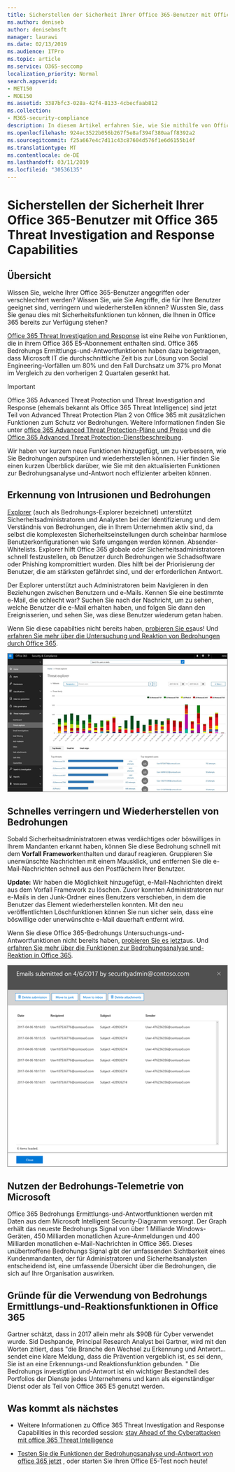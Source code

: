 ```yaml
---
title: Sicherstellen der Sicherheit Ihrer Office 365-Benutzer mit Office 365 Threat Investigation and Response Capabilities
ms.author: deniseb
author: denisebmsft
manager: laurawi
ms.date: 02/13/2019
ms.audience: ITPro
ms.topic: article
ms.service: O365-seccomp
localization_priority: Normal
search.appverid:
- MET150
- MOE150
ms.assetid: 3387bfc3-028a-42f4-8133-4cbecfaab812
ms.collection:
- M365-security-compliance
description: In diesem Artikel erfahren Sie, wie Sie mithilfe von Office 365 Bedrohungs Ermittlungs-und-Reaktionsfunktionen Ihre Organisation Eindringlinge und Bedrohungen erkennen und schnell die Bedrohungen verringern und wiederherstellen können.
ms.openlocfilehash: 924ec3522b056b267f5e8af394f380aaff8392a2
ms.sourcegitcommit: f25a667e4c7d11c43c87604d576f1e6d6155b14f
ms.translationtype: MT
ms.contentlocale: de-DE
ms.lasthandoff: 03/11/2019
ms.locfileid: "30536135"
---
```

# <a name="keep-your-office-365-users-safe-with-office-365-threat-investigation-and-response-capabilities"></a>Sicherstellen der Sicherheit Ihrer Office 365-Benutzer mit Office 365 Threat Investigation and Response Capabilities

## <a name="overview"></a>Übersicht

Wissen Sie, welche Ihrer Office 365-Benutzer angegriffen oder verschlechtert werden? Wissen Sie, wie Sie Angriffe, die für Ihre Benutzer geeignet sind, verringern und wiederherstellen können? Wussten Sie, dass Sie genau dies mit Sicherheitsfunktionen tun können, die Ihnen in Office 365 bereits zur Verfügung stehen? 
  
[Office 365 Threat Investigation and Response](office-365-ti.md) ist eine Reihe von Funktionen, die in ihrem Office 365 E5-Abonnement enthalten sind. Office 365 Bedrohungs Ermittlungs-und-Antwortfunktionen haben dazu beigetragen, dass Microsoft IT die durchschnittliche Zeit bis zur Lösung von Social Engineering-Vorfällen um 80% und den Fall Durchsatz um 37% pro Monat im Vergleich zu den vorherigen 2 Quartalen gesenkt hat. 

> [!IMPORTANT]
> Office 365 Advanced Threat Protection und Threat Investigation and Response (ehemals bekannt als Office 365 Threat Intelligence) sind jetzt Teil von Advanced Threat Protection Plan 2 von Office 365 mit zusätzlichen Funktionen zum Schutz vor Bedrohungen. Weitere Informationen finden Sie unter [office 365 Advanced Threat Protection-Pläne und Preise](https://products.office.com/exchange/advance-threat-protection) und die [Office 365 Advanced Threat Protection-Dienstbeschreibung](https://docs.microsoft.com/office365/servicedescriptions/office-365-advanced-threat-protection-service-description).
  
Wir haben vor kurzem neue Funktionen hinzugefügt, um zu verbessern, wie Sie Bedrohungen aufspüren und wiederherstellen können. Hier finden Sie einen kurzen Überblick darüber, wie Sie mit den aktualisierten Funktionen zur Bedrohungsanalyse und-Antwort noch effizienter arbeiten können.
  
## <a name="detect-intrusions-and-threats"></a>Erkennung von Intrusionen und Bedrohungen

[Explorer](use-explorer-in-security-and-compliance.md) (auch als Bedrohungs-Explorer bezeichnet) unterstützt Sicherheitsadministratoren und Analysten bei der Identifizierung und dem Verständnis von Bedrohungen, die in Ihrem Unternehmen aktiv sind, da selbst die komplexesten Sicherheitseinstellungen durch scheinbar harmlose Benutzerkonfigurationen wie Safe umgangen werden können. Absender-Whitelists. Explorer hilft Office 365 globale oder Sicherheitsadministratoren schnell festzustellen, ob Benutzer durch Bedrohungen wie Schadsoftware oder Phishing kompromittiert wurden. Dies hilft bei der Priorisierung der Benutzer, die am stärksten gefährdet sind, und der erforderlichen Antwort. 
  
Der Explorer unterstützt auch Administratoren beim Navigieren in den Beziehungen zwischen Benutzern und e-Mails. Kennen Sie eine bestimmte e-Mail, die schlecht war? Suchen Sie nach der Nachricht, um zu sehen, welche Benutzer die e-Mail erhalten haben, und folgen Sie dann den Ereignisserien, und sehen Sie, was diese Benutzer wiederum getan haben.

Wenn Sie diese capabilties nicht bereits haben, [probieren Sie es](https://aka.ms/tryo365threatintel3)aus! Und [erfahren Sie mehr über die Untersuchung und Reaktion von Bedrohungen durch Office 365](https://aka.ms/readmoreabouto365threatintel).
  
![Screenshot von Threat Explorer in Office 365, farbig codiert nach Schadsoftware-Familie](media/591338dd-252a-437d-b5f2-87aa42e74b0c.png)
  
## <a name="quickly-mitigate-and-recover-from-threats"></a>Schnelles verringern und Wiederherstellen von Bedrohungen

Sobald Sicherheitsadministratoren etwas verdächtiges oder böswilliges in Ihrem Mandanten erkannt haben, können Sie diese Bedrohung schnell mit dem **Vorfall Framework**enthalten und darauf reagieren. Gruppieren Sie unerwünschte Nachrichten mit einem Mausklick, und entfernen Sie die e-Mail-Nachrichten schnell aus den Postfächern Ihrer Benutzer. 
  
 **Update:** Wir haben die Möglichkeit hinzugefügt, e-Mail-Nachrichten direkt aus dem Vorfall Framework zu löschen. Zuvor konnten Administratoren nur e-Mails in den Junk-Ordner eines Benutzers verschieben, in dem die Benutzer das Element wiederherstellen konnten. Mit den neu veröffentlichten Löschfunktionen können Sie nun sicher sein, dass eine böswillige oder unerwünschte e-Mail dauerhaft entfernt wird. 
  
Wenn Sie diese Office 365-Bedrohungs Untersuchungs-und-Antwortfunktionen nicht bereits haben, [probieren Sie es jetzt](https://aka.ms/tryo365threatintel3)aus. Und [erfahren Sie mehr über die Funktionen zur Bedrohungsanalyse und-Reaktion in Office 365](https://aka.ms/readmoreabouto365threatintel).
  
![Screenshot der e-Mail-Liste der Vorfall Sanierung](media/9d8452d3-d8d2-4b26-81f9-76396e08dd17.png)
  
## <a name="leverage-the-threat-telemetry-of-microsoft"></a>Nutzen der Bedrohungs-Telemetrie von Microsoft

Office 365 Bedrohungs Ermittlungs-und-Antwortfunktionen werden mit Daten aus dem Microsoft Intelligent Security-Diagramm versorgt. Der Graph erhält das neueste Bedrohungs Signal von über 1 Milliarde Windows-Geräten, 450 Milliarden monatlichen Azure-Anmeldungen und 400 Milliarden monatlichen e-Mail-Nachrichten in Office 365. Dieses unübertroffene Bedrohungs Signal gibt der umfassenden Sichtbarkeit eines Kundenmandanten, der für Administratoren und Sicherheitsanalysten entscheidend ist, eine umfassende Übersicht über die Bedrohungen, die sich auf Ihre Organisation auswirken. 
  
   
## <a name="why-use-office-365-threat-investigation-and-response-capabilities"></a>Gründe für die Verwendung von Bedrohungs Ermittlungs-und-Reaktionsfunktionen in Office 365

Gartner schätzt, dass in 2017 allein mehr als $90B für Cyber verwendet wurde. Sid Deshpande, Principal Research Analyst bei Gartner, wird mit den Worten zitiert, dass "die Branche den Wechsel zu Erkennung und Antwort... sendet eine klare Meldung, dass die Prävention vergeblich ist, es sei denn, Sie ist an eine Erkennungs-und Reaktionsfunktion gebunden. " Die Bedrohungs investigtion und-Antwort ist ein wichtiger Bestandteil des Portfolios der Dienste jedes Unternehmens und kann als eigenständiger Dienst oder als Teil von Office 365 E5 genutzt werden.
  
## <a name="whats-next"></a>Was kommt als nächstes

- Weitere Informationen zu Office 365 Threat Investigation and Response Capabilities in this recorded session: [stay Ahead of the Cyberattacken mit office 365 Threat Intelligence](https://myignite.microsoft.com/videos/53723)
    
- [Testen Sie die Funktionen der Bedrohungsanalyse und-Antwort von office 365 jetzt](https://aka.ms/tryo365threatintel3) , oder starten Sie Ihren Office E5-Test noch heute! 
    

